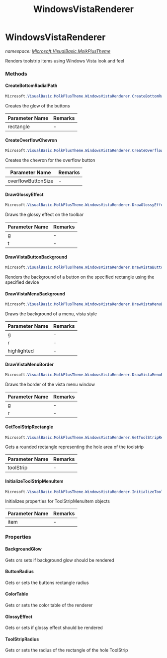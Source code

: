 ﻿---
title: WindowsVistaRenderer
---

# WindowsVistaRenderer
_namespace: [Microsoft.VisualBasic.MolkPlusTheme](N-Microsoft.VisualBasic.MolkPlusTheme.html)_

Renders toolstrip items using Windows Vista look and feel

### Methods

#### CreateBottomRadialPath
```csharp
Microsoft.VisualBasic.MolkPlusTheme.WindowsVistaRenderer.CreateBottomRadialPath(System.Drawing.Rectangle)
```
Creates the glow of the buttons

|Parameter Name|Remarks|
|--------------|-------|
|rectangle|-|


#### CreateOverflowChevron
```csharp
Microsoft.VisualBasic.MolkPlusTheme.WindowsVistaRenderer.CreateOverflowChevron(System.Drawing.Size)
```
Creates the chevron for the overflow button

|Parameter Name|Remarks|
|--------------|-------|
|overflowButtonSize|-|


#### DrawGlossyEffect
```csharp
Microsoft.VisualBasic.MolkPlusTheme.WindowsVistaRenderer.DrawGlossyEffect(System.Drawing.Graphics,System.Windows.Forms.ToolStrip,System.Int32)
```
Draws the glossy effect on the toolbar

|Parameter Name|Remarks|
|--------------|-------|
|g|-|
|t|-|


#### DrawVistaButtonBackground
```csharp
Microsoft.VisualBasic.MolkPlusTheme.WindowsVistaRenderer.DrawVistaButtonBackground(System.Drawing.Graphics,System.Drawing.Rectangle,System.Boolean,System.Boolean,System.Boolean)
```
Renders the background of a button on the specified rectangle using the specified device

#### DrawVistaMenuBackground
```csharp
Microsoft.VisualBasic.MolkPlusTheme.WindowsVistaRenderer.DrawVistaMenuBackground(System.Drawing.Graphics,System.Drawing.Rectangle,System.Boolean,System.Boolean)
```
Draws the background of a menu, vista style

|Parameter Name|Remarks|
|--------------|-------|
|g|-|
|r|-|
|highlighted|-|


#### DrawVistaMenuBorder
```csharp
Microsoft.VisualBasic.MolkPlusTheme.WindowsVistaRenderer.DrawVistaMenuBorder(System.Drawing.Graphics,System.Drawing.Rectangle)
```
Draws the border of the vista menu window

|Parameter Name|Remarks|
|--------------|-------|
|g|-|
|r|-|


#### GetToolStripRectangle
```csharp
Microsoft.VisualBasic.MolkPlusTheme.WindowsVistaRenderer.GetToolStripRectangle(System.Windows.Forms.ToolStrip)
```
Gets a rounded rectangle representing the hole area of the toolstrip

|Parameter Name|Remarks|
|--------------|-------|
|toolStrip|-|


#### InitializeToolStripMenuItem
```csharp
Microsoft.VisualBasic.MolkPlusTheme.WindowsVistaRenderer.InitializeToolStripMenuItem(System.Windows.Forms.ToolStripMenuItem)
```
Initializes properties for ToolStripMenuItem objects

|Parameter Name|Remarks|
|--------------|-------|
|item|-|




### Properties

#### BackgroundGlow
Gets ors sets if background glow should be rendered
#### ButtonRadius
Gets or sets the buttons rectangle radius
#### ColorTable
Gets or sets the color table of the renderer
#### GlossyEffect
Gets or sets if glossy effect should be rendered
#### ToolStripRadius
Gets or sets the radius of the rectangle of the hole ToolStrip

